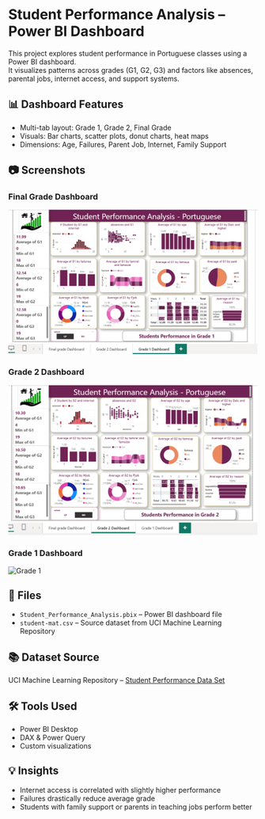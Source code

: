 # Student Performance Analysis – Power BI Dashboard

This project explores student performance in Portuguese classes using a Power BI dashboard.  
It visualizes patterns across grades (G1, G2, G3) and factors like absences, parental jobs, internet access, and support systems.

## 📊 Dashboard Features
- Multi-tab layout: Grade 1, Grade 2, Final Grade
- Visuals: Bar charts, scatter plots, donut charts, heat maps
- Dimensions: Age, Failures, Parent Job, Internet, Family Support

## 📷 Screenshots

### Final Grade Dashboard
![Final Grade](https://github.com/kirti323/powerbi-student-performance/blob/main/Screenshot%201.png)

### Grade 2 Dashboard
![Grade 2](https://github.com/kirti323/powerbi-student-performance/blob/main/Screenshot%202.png)

### Grade 1 Dashboard
![Grade 1](screenshots/grade1_dashboard.png)

## 📁 Files
- `Student_Performance_Analysis.pbix` – Power BI dashboard file
- `student-mat.csv` – Source dataset from UCI Machine Learning Repository

## 📚 Dataset Source
UCI Machine Learning Repository – [Student Performance Data Set](https://archive.ics.uci.edu/ml/datasets/student+performance)

## 🛠️ Tools Used
- Power BI Desktop
- DAX & Power Query
- Custom visualizations

## 💡 Insights
- Internet access is correlated with slightly higher performance
- Failures drastically reduce average grade
- Students with family support or parents in teaching jobs perform better



